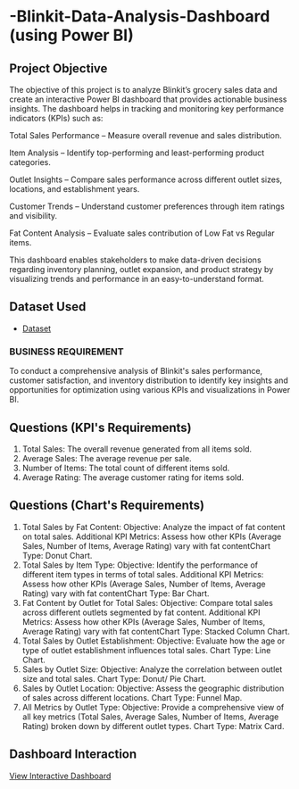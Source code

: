 # -Blinkit-Data-Analysis-Dashboard (using Power BI)
## Project Objective
The objective of this project is to analyze Blinkit’s grocery sales data and create an interactive Power BI dashboard that provides actionable business insights. The dashboard helps in tracking and monitoring key performance indicators (KPIs) such as:

Total Sales Performance – Measure overall revenue and sales distribution.

Item Analysis – Identify top-performing and least-performing product categories.

Outlet Insights – Compare sales performance across different outlet sizes, locations, and establishment years.

Customer Trends – Understand customer preferences through item ratings and visibility.

Fat Content Analysis – Evaluate sales contribution of Low Fat vs Regular items.

This dashboard enables stakeholders to make data-driven decisions regarding inventory planning, outlet expansion, and product strategy by visualizing trends and performance in an easy-to-understand format.



## Dataset Used
- <a href="https://github.com/tannu0415/-Blinkit-Data-Analysis-Dashbord">Dataset</a>



### BUSINESS REQUIREMENT
To conduct a comprehensive analysis of Blinkit's sales performance, customer satisfaction, and inventory distribution to
identify key insights and opportunities for optimization using various KPIs and visualizations in Power BI.

## Questions (KPI's Requirements)
1. Total Sales: The overall revenue generated from all items sold.
2. Average Sales: The average revenue per sale.
3. Number of Items: The total count of different items sold.
4. Average Rating: The average customer rating for items sold.

## Questions (Chart's Requirements)
1. Total Sales by Fat Content:
Objective: Analyze the impact of fat content on total sales.
Additional KPI Metrics: Assess how other KPIs (Average Sales, Number of Items, Average Rating) vary with fat contentChart Type: Donut Chart.
2. Total Sales by Item Type:
Objective: Identify the performance of different item types in terms of total sales.
Additional KPI Metrics: Assess how other KPIs (Average Sales, Number of Items, Average Rating) vary with fat contentChart Type: Bar Chart.
3. Fat Content by Outlet for Total Sales:
Objective: Compare total sales across different outlets segmented by fat content.
Additional KPI Metrics: Assess how other KPIs (Average Sales, Number of Items, Average Rating) vary with fat contentChart Type: Stacked Column Chart.
4. Total Sales by Outlet Establishment:
Objective: Evaluate how the age or type of outlet establishment influences total sales.
Chart Type: Line Chart.
5. Sales by Outlet Size:
Objective: Analyze the correlation between outlet size and total sales.
Chart Type: Donut/ Pie Chart.
6. Sales by Outlet Location:
Objective: Assess the geographic distribution of sales across different locations.
Chart Type: Funnel Мар.
7. All Metrics by Outlet Type:
Objective: Provide a comprehensive view of all key metrics (Total Sales, Average Sales, Number of Items, Average Rating)
broken down by different outlet types.
Chart Type: Matrix Card.

## Dashboard  Interaction
<a href="https://app.powerbi.com/view?r=eyJrIjoiZTc4ZThhNzYtNjk2OC00NDFkLWFkNzYtOGZhZWZkYTJkZTE3IiwidCI6IjczNDdmOWRhLWQzYmQtNDhkOS04OGQyLWYzZmIxMTk5MTZhYSJ9">View Interactive Dashboard</a>
